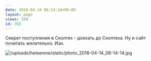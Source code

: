 ```yaml
---
date: 2018-04-14 06:14:14+00:00
layout: page
views: 329
id: 392
---
```


Секрет поступления в Сколтех - доехать до Сколтеха. Ну и сайт почитать желательно. Изи.



![/uploads/heisenme/static/photo_2018-04-14_06-14-14.jpg](/uploads/heisenme/static/photo_2018-04-14_06-14-14.jpg)
